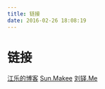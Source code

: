 ```yaml
---
title: 链接
date: 2016-02-26 18:08:19
---
```


# 链接

[江乐的博客](http://www.jiangle.name)
[Sun.Makee](http://blog.makeex.com)
[刘铎.Me](http://liuduo.me)

